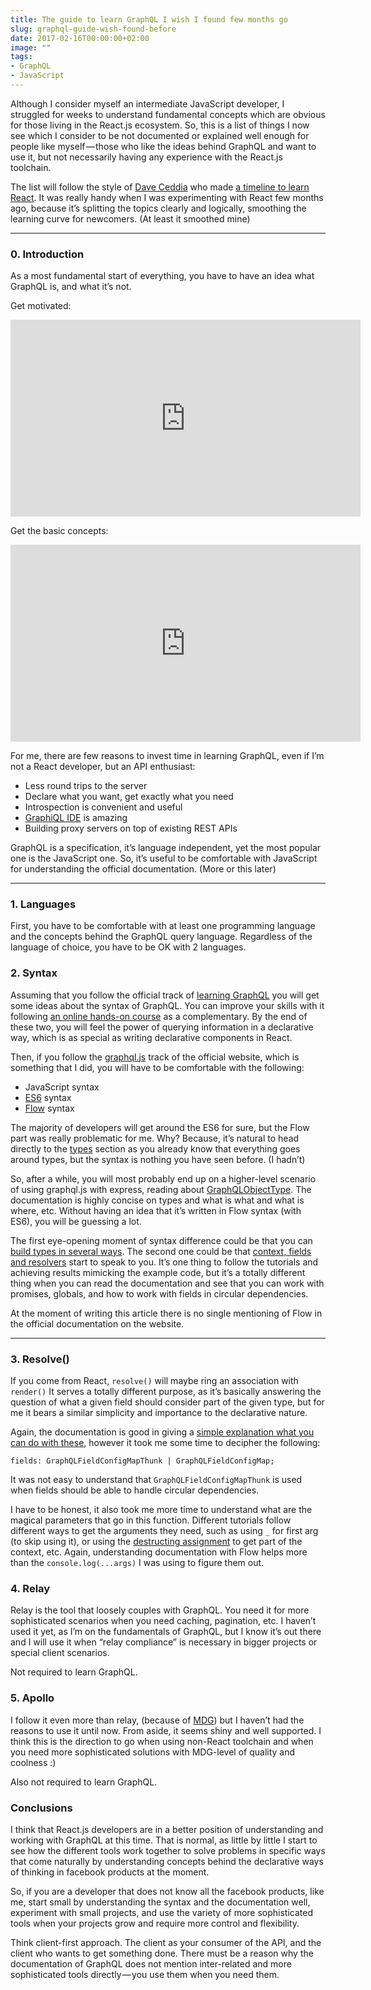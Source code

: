 ```yaml
---
title: The guide to learn GraphQL I wish I found few months go
slug: graphql-guide-wish-found-before
date: 2017-02-16T00:00:00+02:00
image: ""
tags:
- GraphQL
- JavaScript
---
```


Although I consider myself an intermediate JavaScript developer, I struggled for weeks to understand fundamental concepts which are obvious for those living in the React.js ecosystem. So, this is a list of things I now see which I consider to be not documented or explained well enough for people like myself — those who like the ideas behind GraphQL and want to use it, but not necessarily having any experience with the React.js toolchain.

The list will follow the style of [Dave Ceddia](https://medium.com/@dceddia) who made [a timeline to learn React](https://daveceddia.com/timeline-for-learning-react/). It was really handy when I was experimenting with React few months ago, because it’s splitting the topics clearly and logically, smoothing the learning curve for newcomers. (At least it smoothed mine)

<hr>

### 0. Introduction

As a most fundamental start of everything, you have to have an idea what GraphQL is, and what it’s not.

Get motivated:

<iframe title="Introductory video about GraphQL" width="560" height="315" src="https://www.youtube.com/embed/UBGzsb2UkeY?rel=0" frameborder="0" allowfullscreen></iframe>

Get the basic concepts:

<iframe title="Exploring GraphQL video" width="560" height="315" src="https://www.youtube.com/embed/WQLzZf34FJ8?rel=0" frameborder="0" allowfullscreen></iframe>

For me, there are few reasons to invest time in learning GraphQL, even if I’m not a React developer, but an API enthusiast:

*   Less round trips to the server
*   Declare what you want, get exactly what you need
*   Introspection is convenient and useful
*   [GraphiQL IDE](http://graphql.org/swapi-graphql/) is amazing
*   Building proxy servers on top of existing REST APIs

GraphQL is a specification, it’s language independent, yet the most popular one is the JavaScript one. So, it’s useful to be comfortable with JavaScript for understanding the official documentation. (More or this later)

<hr>

### 1. Languages

First, you have to be comfortable with at least one programming language and the concepts behind the GraphQL query language. Regardless of the language of choice, you have to be OK with 2 languages.

### 2. Syntax

Assuming that you follow the official track of [learning GraphQL](http://graphql.org/learn/) you will get some ideas about the syntax of GraphQL. You can improve your skills with it following [an online hands-on course](https://learngraphql.com/) as a complementary. By the end of these two, you will feel the power of querying information in a declarative way, which is as special as writing declarative components in React.

Then, if you follow the [graphql.js](http://graphql.org/graphql-js/) track of the official website, which is something that I did, you will have to be comfortable with the following:

*   JavaScript syntax
*   [ES6](http://es6katas.org/) syntax
*   [Flow](https://flowtype.org/) syntax

The majority of developers will get around the ES6 for sure, but the Flow part was really problematic for me. Why? Because, it’s natural to head directly to the [types](http://graphql.org/graphql-js/type/) section as you already know that everything goes around types, but the syntax is nothing you have seen before. (I hadn’t)

So, after a while, you will most probably end up on a higher-level scenario of using graphql.js with express, reading about [GraphQLObjectType](http://graphql.org/graphql-js/type/#graphqlobjecttype). The documentation is highly concise on types and what is what and what is where, etc. Without having an idea that it’s written in Flow syntax (with ES6), you will be guessing a lot.

The first eye-opening moment of syntax difference could be that you can [build types in several ways](http://graphql.org/graphql-js/constructing-types/). The second one could be that [context, fields and resolvers](http://graphql.org/learn/execution/#root-fields-resolvers) start to speak to you. It’s one thing to follow the tutorials and achieving results mimicking the example code, but it’s a totally different thing when you can read the documentation and see that you can work with promises, globals, and how to work with fields in circular dependencies.

At the moment of writing this article there is no single mentioning of Flow in the official documentation on the website.

<hr>

### 3. Resolve()

If you come from React, `resolve()` will maybe ring an association with `render()` It serves a totally different purpose, as it’s basically answering the question of what a given field should consider part of the given type, but for me it bears a similar simplicity and importance to the declarative nature.

Again, the documentation is good in giving a [simple explanation what you can do with these](http://graphql.org/learn/execution/#root-fields-resolvers), however it took me some time to decipher the following:

```
fields: GraphQLFieldConfigMapThunk | GraphQLFieldConfigMap;
```

It was not easy to understand that `GraphQLFieldConfigMapThunk` is used when fields should be able to handle circular dependencies.

I have to be honest, it also took me more time to understand what are the magical parameters that go in this function. Different tutorials follow different ways to get the arguments they need, such as using `_` for first arg (to skip using it), or using the [destructing assignment](https://developer.mozilla.org/en/docs/Web/JavaScript/Reference/Operators/Destructuring_assignment) to get part of the context, etc. Again, understanding documentation with Flow helps more than the `console.log(...args)` I was using to figure them out.

### 4. Relay

Relay is the tool that loosely couples with GraphQL. You need it for more sophisticated scenarios when you need caching, pagination, etc. I haven’t used it yet, as I’m on the fundamentals of GraphQL, but I know it’s out there and I will use it when “relay compliance” is necessary in bigger projects or special client scenarios.

Not required to learn GraphQL.

### 5. Apollo

I follow it even more than relay, (because of [MDG](https://www.meteor.com/)) but I haven’t had the reasons to use it until now. From aside, it seems shiny and well supported. I think this is the direction to go when using non-React toolchain and when you need more sophisticated solutions with MDG-level of quality and coolness :)

Also not required to learn GraphQL.

### Conclusions

I think that React.js developers are in a better position of understanding and working with GraphQL at this time. That is normal, as little by little I start to see how the different tools work together to solve problems in specific ways that come naturally by understanding concepts behind the declarative ways of thinking in facebook products at the moment.

So, if you are a developer that does not know all the facebook products, like me, start small by understanding the syntax and the documentation well, experiment with small projects, and use the variety of more sophisticated tools when your projects grow and require more control and flexibility.

Think client-first approach. The client as your consumer of the API, and the client who wants to get something done. There must be a reason why the documentation of GraphQL does not mention inter-related and more sophisticated tools directly — you use them when you need them.

